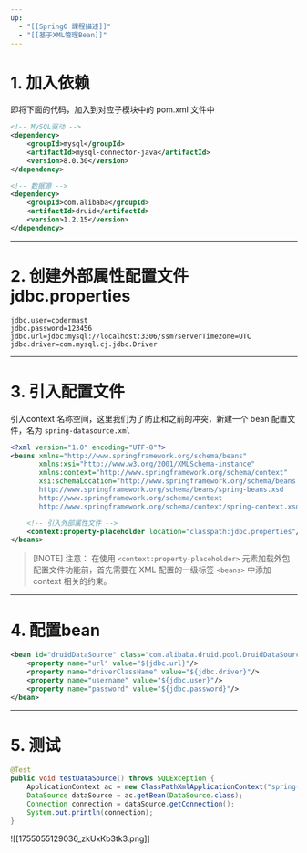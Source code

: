 ```yaml
---
up:
  - "[[Spring6 課程描述]]"
  - "[[基于XML管理Bean]]"
---
```

# 1. 加入依赖

即将下面的代码，加入到对应子模块中的 pom.xml 文件中

```xml
<!-- MySQL驱动 -->
<dependency>
    <groupId>mysql</groupId>
    <artifactId>mysql-connector-java</artifactId>
    <version>8.0.30</version>
</dependency>

<!-- 数据源 -->
<dependency>
    <groupId>com.alibaba</groupId>
    <artifactId>druid</artifactId>
    <version>1.2.15</version>
</dependency>
```

---

# 2. 创建外部属性配置文件jdbc.properties

```properties
jdbc.user=codermast
jdbc.password=123456
jdbc.url=jdbc:mysql://localhost:3306/ssm?serverTimezone=UTC
jdbc.driver=com.mysql.cj.jdbc.Driver
```

---

# 3. 引入配置文件

引入context 名称空间，这里我们为了防止和之前的冲突，新建一个 bean 配置文件，名为 `spring-datasource.xml`

```xml
<?xml version="1.0" encoding="UTF-8"?>
<beans xmlns="http://www.springframework.org/schema/beans"
       xmlns:xsi="http://www.w3.org/2001/XMLSchema-instance"
       xmlns:context="http://www.springframework.org/schema/context"
       xsi:schemaLocation="http://www.springframework.org/schema/beans
       http://www.springframework.org/schema/beans/spring-beans.xsd
       http://www.springframework.org/schema/context
       http://www.springframework.org/schema/context/spring-context.xsd">

    <!-- 引入外部属性文件 -->
    <context:property-placeholder location="classpath:jdbc.properties"/>
</beans>
```

> [!NOTE] 注意：
  在使用 `<context:property-placeholder>` 元素加载外包配置文件功能前，首先需要在 XML 配置的一级标签 `<beans>` 中添加 context 相关的约束。

---

# 4. 配置bean

```xml
<bean id="druidDataSource" class="com.alibaba.druid.pool.DruidDataSource">
    <property name="url" value="${jdbc.url}"/>
    <property name="driverClassName" value="${jdbc.driver}"/>
    <property name="username" value="${jdbc.user}"/>
    <property name="password" value="${jdbc.password}"/>
</bean>
```

---

# 5. 测试

```java
@Test
public void testDataSource() throws SQLException {
    ApplicationContext ac = new ClassPathXmlApplicationContext("spring-datasource.xml");
    DataSource dataSource = ac.getBean(DataSource.class);
    Connection connection = dataSource.getConnection();
    System.out.println(connection);
}
```

![[1755055129036_zkUxKb3tk3.png]]
